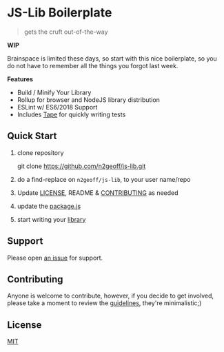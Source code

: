 # JS-Lib Boilerplate

> gets the cruft out-of-the-way

**WIP**

Brainspace is limited these days, so start with this nice boilerplate, so you do not have to remember all the things you forgot last week.

**Features**
- Build / Minify Your Library
- Rollup for browser and NodeJS library distribution
- ESLint w/ ES6/2018 Support
- Includes [Tape]() for quickly writing tests

## Quick Start

1. clone repository

    git clone https://github.com/n2geoff/js-lib.git

2. do a find-replace on `n2geoff/js-lib`, to your user name/repo
3. Update [LICENSE](LICENSE), README & [CONTRIBUTING](CONTRIBUTING.md) as needed
3. update the [package.js](package.json)
4. start writing your [library](src/index.js)

## Support

Please open [an issue](https://github.com/n2geoff/js-lib/issues/new) for support.

## Contributing

Anyone is welcome to contribute, however, if you decide to get involved, please take a moment to review the [guidelines](CONTRIBUTING.md), they're minimalistic;)

## License

[MIT](LICENSE)
